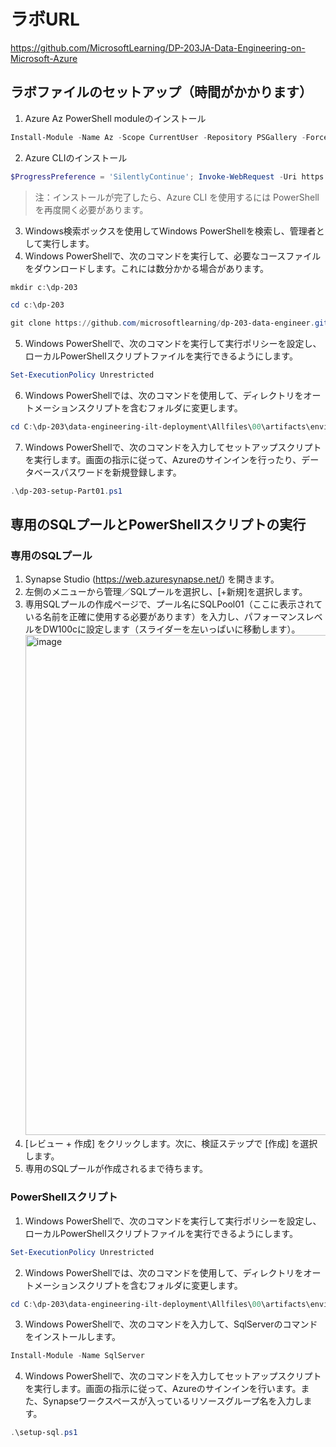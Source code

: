 # ラボURL   
https://github.com/MicrosoftLearning/DP-203JA-Data-Engineering-on-Microsoft-Azure

## ラボファイルのセットアップ（時間がかかります）
1. Azure Az PowerShell moduleのインストール
```powershell
Install-Module -Name Az -Scope CurrentUser -Repository PSGallery -Force
```
2. Azure CLIのインストール
```powershell
$ProgressPreference = 'SilentlyContinue'; Invoke-WebRequest -Uri https://aka.ms/installazurecliwindows -OutFile .\AzureCLI.msi; Start-Process msiexec.exe -Wait -ArgumentList '/I AzureCLI.msi /quiet'; rm .\AzureCLI.msi
```
> 注：インストールが完了したら、Azure CLI を使用するには PowerShell を再度開く必要があります。
3. Windows検索ボックスを使用してWindows PowerShellを検索し、管理者として実行します。
4. Windows PowerShellで、次のコマンドを実行して、必要なコースファイルをダウンロードします。これには数分かかる場合があります。
```powershell
mkdir c:\dp-203

cd c:\dp-203

git clone https://github.com/microsoftlearning/dp-203-data-engineer.git data-engineering-ilt-deployment
```
5. Windows PowerShellで、次のコマンドを実行して実行ポリシーを設定し、ローカルPowerShellスクリプトファイルを実行できるようにします。
```powershell
Set-ExecutionPolicy Unrestricted
```
6. Windows PowerShellでは、次のコマンドを使用して、ディレクトリをオートメーションスクリプトを含むフォルダに変更します。
```powershell
cd C:\dp-203\data-engineering-ilt-deployment\Allfiles\00\artifacts\environment-setup\automation\
```
7. Windows PowerShellで、次のコマンドを入力してセットアップスクリプトを実行します。画面の指示に従って、Azureのサインインを行ったり、データベースパスワードを新規登録します。
```powershell
.\dp-203-setup-Part01.ps1
```
## 専用のSQLプールとPowerShellスクリプトの実行
### 専用のSQLプール
1. Synapse Studio (https://web.azuresynapse.net/) を開きます。
1. 左側のメニューから管理／SQLプールを選択し、[+新規]を選択します。
1. 専用SQLプールの作成ページで、プール名にSQLPool01（ここに表示されている名前を正確に使用する必要があります）を入力し、パフォーマンスレベルをDW100cに設定します（スライダーを左いっぱいに移動します）。<br><img width="800" alt="image" src="https://user-images.githubusercontent.com/69043643/158264235-0df92a14-9986-471b-8f67-466062384754.png">
1. [レビュー + 作成] をクリックします。次に、検証ステップで [作成] を選択します。
1. 専用のSQLプールが作成されるまで待ちます。
### PowerShellスクリプト
1. Windows PowerShellで、次のコマンドを実行して実行ポリシーを設定し、ローカルPowerShellスクリプトファイルを実行できるようにします。
```powershell
Set-ExecutionPolicy Unrestricted
```
2. Windows PowerShellでは、次のコマンドを使用して、ディレクトリをオートメーションスクリプトを含むフォルダに変更します。
```powershell
cd C:\dp-203\data-engineering-ilt-deployment\Allfiles\00\artifacts\environment-setup\automation\
```
3. Windows PowerShellで、次のコマンドを入力して、SqlServerのコマンドをインストールします。
```powershell
Install-Module -Name SqlServer
```
4. Windows PowerShellで、次のコマンドを入力してセットアップスクリプトを実行します。画面の指示に従って、Azureのサインインを行います。また、Synapseワークスペースが入っているリソースグループ名を入力します。
```powershell
.\setup-sql.ps1
```
